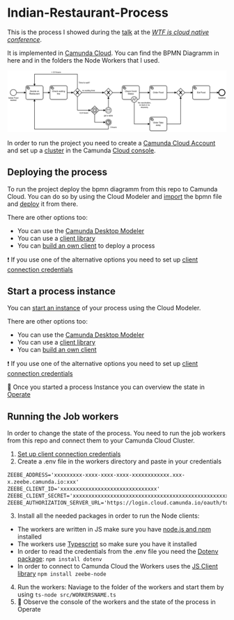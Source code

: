 # Indian-Restaurant-Process

This is the process I showed during the [talk](https://www.youtube.com/watch?v=OSuEFufhSvg) at the [*WTF is cloud native conference*](https://www.cloud-native-conf.wtf/). 

It is implemented in [Camunda Cloud](https://docs.camunda.io/docs/components/concepts/what-is-camunda-cloud/). You can find the BPMN Diagramm in here and in the folders the Node Workers that I used.

![Indian-Restaurant-Process](./Indian-Food-Restaurant-Process.png)



In order to run the project you need to create a [Camunda Cloud Account](https://console.cloud.camunda.io/) and set up a [cluster](https://docs.camunda.io/docs/components/cloud-console/manage-clusters/create-cluster/) in the Camunda [Cloud console](https://docs.camunda.io/docs/components/cloud-console/introduction/). 

## Deploying the process  
To run the project deploy the bpmn diagramm from this repo to Camunda Cloud. You can do so by using the Cloud Modeler and [import](https://docs.camunda.io/docs/components/modeler/cloud-modeler/import-diagram/) the bpmn file and [deploy](https://docs.camunda.io/docs/components/modeler/cloud-modeler/save-and-deploy/) it from there.

There are other options too:
- You can use the [Camunda Desktop Modeler](https://camunda.com/download/modeler/) 
- You can use a [client library](https://docs.camunda.io/docs/apis-clients/java-client-examples/process-deploy/)
- You can [build an own client](https://docs.camunda.io/docs/apis-clients/build-your-own-client/) to deploy a process  

❗ If you use one of the alternative options you need to set up [client connection credentials](https://docs.camunda.io/docs/guides/getting-started/setup-client-connection-credentials/)

## Start a process instance
You can [start an instance](https://docs.camunda.io/docs/components/modeler/cloud-modeler/start-instance/) of your process using the Cloud Modeler. 

There are other options too: 
- You can use the [Camunda Desktop Modeler](https://camunda.com/download/modeler/) 
- You can use a [client library](https://docs.camunda.io/docs/apis-clients/java-client-examples/process-instance-create/)
- You can [build an own client](https://docs.camunda.io/docs/apis-clients/build-your-own-client/#authentication-via-oauth)  

❗ If you use one of the alternative options you need to set up [client connection credentials](https://docs.camunda.io/docs/guides/getting-started/setup-client-connection-credentials/)


👀 Once you started a process Instance you can overview the state in [Operate](https://docs.camunda.io/docs/components/operate/index/)


## Running the Job workers

In order to change the state of the process. You need to run the job workers from this repo and connect them to your Camunda Cloud Cluster. 
1. [Set up client connection credentials](https://docs.camunda.io/docs/guides/getting-started/setup-client-connection-credentials/)
2. Create a .env file in the workers directory and paste in your credentials  
```
ZEEBE_ADDRESS='xxxxxxxxx-xxxx-xxxx-xxxx-xxxxxxxxxxxx.xxx-x.zeebe.camunda.io:xxx'
ZEEBE_CLIENT_ID='xxxxxxxxxxxxxxxxxxxxxxxxxxxxxxx'
ZEEBE_CLIENT_SECRET='xxxxxxxxxxxxxxxxxxxxxxxxxxxxxxxxxxxxxxxxxxxxxxxxxxxxxxxxxxxxxx'
ZEEBE_AUTHORIZATION_SERVER_URL='https://login.cloud.camunda.io/oauth/token'
```
3. Install all the needed packages in order to run the Node clients: 
- The workers are written in JS make sure you have [node.js and npm](https://docs.npmjs.com/downloading-and-installing-node-js-and-npm) installed
- The workers use [Typescript](https://www.npmjs.com/package/ts-node#overview) so make sure you have it installed
- In order to read the credentials from the .env file you need the [Dotenv package](https://www.npmjs.com/package/dotenv): ```npm install dotenv```   
- In order to connect to Camunda Cloud the Workers uses the [JS Client library](https://docs.camunda.io/docs/apis-clients/community-clients/javascript/) ```npm install zeebe-node ``` 

4. Run the workers: Naviage to the folder of the workers and start them by using ```ts-node src/WORKERSNAME.ts ``` 
5. 👀 Observe the console of the workers and the state of the process in Operate
